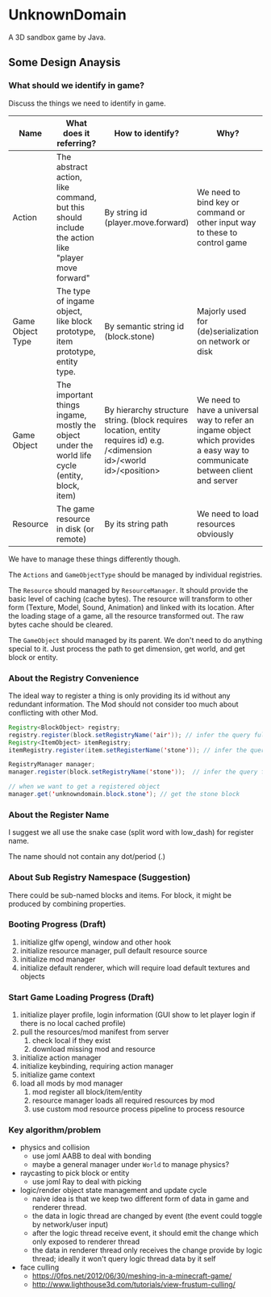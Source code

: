 # UnknownDomain
A 3D sandbox game by Java.


## Some Design Anaysis

### What should we identify in game?

Discuss the things we need to identify in game.

| Name | What does it referring? | How to identify? | Why? |
| ---  | --- |--------------- | ----------------------- |
| Action | The abstract action, like command, but this should include the action like "player move forward" | By string id (player.move.forward) | We need to bind key or command or other input way to these to control game |
| Game Object Type | The type of ingame object, like block prototype, item prototype, entity type. | By semantic string id (block.stone) | Majorly used for (de)serialization on network or disk | 
| Game Object | The important things ingame, mostly the object under the world life cycle (entity, block, item)| By hierarchy structure string. (block requires location, entity requires id) e.g. /\<dimension id>/\<world id>/\<position> | We need to have a universal way to refer an ingame object which provides a easy way to communicate between client and server |
| Resource | The game resource in disk (or remote) | By its string path | We need to load resources obviously | 

We have to manage these things differently though.

The `Actions` and `GameObjectType` should be managed by individual registries.

The `Resource` should managed by `ResourceManager`. It should provide the basic level of caching (cache bytes).
The resource will transform to other form (Texture, Model, Sound, Animation) and linked with its location.
After the loading stage of a game, all the resource transformed out. The raw bytes cache should be cleared.

The `GameObject` should managed by its parent. We don't need to do anything special to it.
Just process the path to get dimension, get world, and get block or entity.

### About the Registry Convenience

The ideal way to register a thing is only providing its id without any redundant information. The Mod should not consider too much about conflicting with other Mod. 

```java
Registry<BlockObject> registry;
registry.register(block.setRegistryName('air')); // infer the query full path is <current modid>.block.air
Registry<ItemObject> itemRegistry;
itemRegistry.register(item.setRegisterName('stone')); // infer the query full path is <current modid>.item.stone

RegistryManager manager;
manager.register(block.setRegistryName('stone'));  // infer the query full path is <current modid>.block.stone

// when we want to get a registered object
manager.get('unknowndomain.block.stone'); // get the stone block
```

### About the Register Name

I suggest we all use the snake case (split word with low_dash) for register name. 

The name should not contain any dot/period (.)

### About Sub Registry Namespace (Suggestion)

There could be sub-named blocks and items. For block, it might be produced by combining properties.


### Booting Progress (Draft)

1. initialize glfw opengl, window and other hook
2. initialize resource manager, pull default resource source
3. initialize mod manager
4. initialize default renderer, which will require load default textures and objects

### Start Game Loading Progress (Draft)

1. initialize player profile, login information (GUI show to let player login if there is no local cached profile) 
2. pull the resources/mod manifest from server
    1. check local if they exist
    2. download missing mod and resource
3. initialize action manager
4. initialize keybinding, requiring action manager
5. initialize game context
6. load all mods by mod manager
    1. mod register all block/item/entity
    2. resource manager loads all required resources by mod
    3. use custom mod resource process pipeline to process resource


### Key algorithm/problem

- physics and collision
    - use joml AABB to deal with bonding
    - maybe a general manager under `World` to manage physics?
- raycasting to pick block or entity
    - use joml Ray to deal with picking
- logic/render object state management and update cycle
    - naive idea is that we keep two different form of data in game and renderer thread.
    - the data in logic thread are changed by event (the event could toggle by network/user input)
    - after the logic thread receive event, it should emit the change which only exposed to renderer thread  
    - the data in renderer thread only receives the change provide by logic thread; ideally it won't query logic thread data by it self
- face culling
    - https://0fps.net/2012/06/30/meshing-in-a-minecraft-game/
    - http://www.lighthouse3d.com/tutorials/view-frustum-culling/
    

